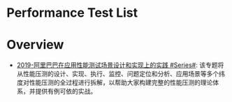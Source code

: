 # Performance Test List

# Overview 

- [2019-阿里巴巴在应用性能测试场景设计和实现上的实践 #Series#](https://m.aliyun.com/yunqi/articles/714997?spm=5176.11156470.0.0.1be06c5cmJf0ha): 该专题将从性能压测的设计、实现、执行、监控、问题定位和分析、应用场景等多个纬度对性能压测的全过程进行拆解，以帮助大家构建完整的性能压测的理论体系，并提供有例可依的实战。
